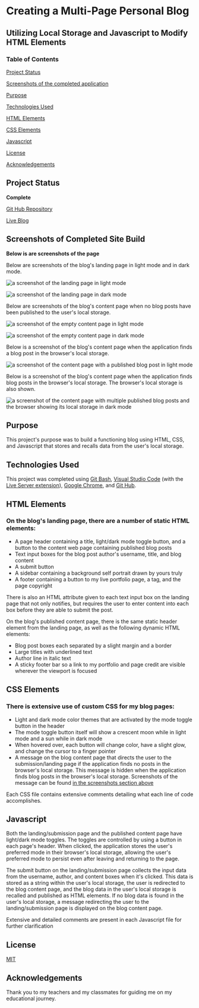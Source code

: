 # Creating a Multi-Page Personal Blog

## Utilizing Local Storage and Javascript to Modify HTML Elements

### Table of Contents

[Project Status](#project-status)

[Screenshots of the completed application](#screenshots-of-completed-site-build)

[Purpose](#purpose)

[Technologies Used](#technologies-used)

[HTML Elements](#html-elements)

[CSS Elements](#css-elements)

[Javascript](#javascript)

[License](#license)

[Acknowledgements](#acknowledgements)

## Project Status

**Complete**

[Git Hub Repository](https://github.com/aaguimond/module04-challenge-personal-blog)

[Live Blog](https://aaguimond.github.io/module04-challenge-personal-blog/)

## Screenshots of Completed Site Build

**Below is are screenshots of the page**

Below are screenshots of the blog's landing page in light mode and in dark mode.

![a screenshot of the landing page in light mode](/assets/screenshots/BlogLandingPageLight.png?raw=true)

![a screenshot of the landing page in dark mode](/assets/screenshots/BlogLandingPageDark.png?raw=true)

Below are screenshots of the blog's content page when no blog posts have been published to the user's local storage.

![a screenshot of the empty content page in light mode](/assets/screenshots/BlogContentPageEmptyLight.png?raw=true)

![a screenshot of the empty content page in dark mode](/assets/screenshots/BlogContentPageEmptyDark.png?raw=true)

Below is a screenshot of the blog's content page when the application finds a blog post in the browser's local storage.

![a screenshot of the content page with a published blog post in light mode](/assets/screenshots/BlogContentPagePublishedLight.png?raw=true)

Below is a screenshot of the blog's content page when the application finds blog posts in the browser's local storage. The browser's local storage is also shown.

![a screenshot of the content page with multiple published blog posts and the browser showing its local storage in dark mode](/assets/screenshots/BlogContentPageMultipleWithLocalStorageDark.png?raw=true)

## Purpose

This project's purpose was to build a functioning blog using HTML, CSS, and Javascript that stores and recalls data from the user's local storage.

## Technologies Used

This project was completed using [Git Bash](https://git-scm.com/about), [Visual Studio Code](https://code.visualstudio.com/) (with the [Live Server extension](https://marketplace.visualstudio.com/items?itemName=ritwickdey.LiveServer)), [Google Chrome](https://www.google.com/chrome/), and [Git Hub](https://github.com/).

## HTML Elements

### On the blog's landing page, there are a number of static HTML elements:

* A page header containing a title, light/dark mode toggle button, and a button to the content web page containing published blog posts
* Text input boxes for the blog post author's username, title, and blog content
* A submit button
* A sidebar containing a background self portrait drawn by yours truly
* A footer containing a button to my live portfolio page, a tag, and the page copyright

There is also an HTML attribute given to each text input box on the landing page that not only notifies, but requires the user to enter content into each box before they are able to submit the post.

On the blog's published content page, there is the same static header element from the landing page, as well as the following dynamic HTML elements:

* Blog post boxes each separated by a slight margin and a border
* Large titles with underlined text
* Author line in italic text
* A sticky footer bar so a link to my portfolio and page credit are visible wherever the viewport is focused

## CSS Elements

### There is extensive use of custom CSS for my blog pages:

* Light and dark mode color themes that are activated by the mode toggle button in the header
* The mode toggle button itself will show a crescent moon while in light mode and a sun while in dark mode
* When hovered over, each button will change color, have a slight glow, and change the cursor to a finger pointer
* A message on the blog content page that directs the user to the submission/landing page if the application finds no posts in the browser's local storage. This message is hidden when the application finds blog posts in the browser's local storage. Screenshots of the message can be found [in the screenshots section above](#screenshots-of-completed-site-build)

Each CSS file contains extensive comments detailing what each line of code accomplishes.

## Javascript

Both the landing/submission page and the published content page have light/dark mode toggles. The toggles are controlled by using a button in each page's header. When clicked, the application stores the user's preferred mode in their browser's local storage, allowing the user's preferred mode to persist even after leaving and returning to the page.

The submit button on the landing/submission page collects the input data from the username, author, and content boxes when it's clicked. This data is stored as a string within the user's local storage, the user is redirected to the blog content page, and the blog data in the user's local storage is recalled and published as HTML elements. If no blog data is found in the user's local storage, a message redirecting the user to the landing/submission page is displayed on the blog content page.

Extensive and detailed comments are present in each Javascript file for further clarification

## License

[MIT](https://opensource.org/license/mit)

## Acknowledgements

Thank you to my teachers and my classmates for guiding me on my educational journey.